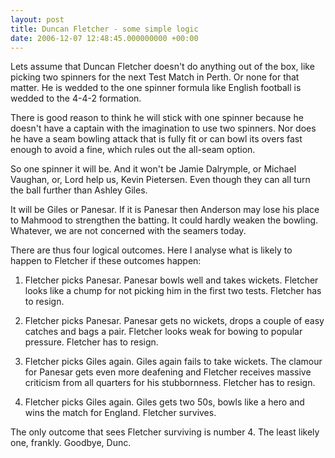 ```yaml
---
layout: post
title: Duncan Fletcher - some simple logic
date: 2006-12-07 12:48:45.000000000 +00:00
---
```

Lets assume that Duncan Fletcher doesn't do anything out of the box, like picking two spinners for the next Test Match in Perth. Or none for that matter. He is wedded to the one spinner formula like English football is wedded to the 4-4-2 formation.

There is good reason to think he will stick with one spinner because he doesn't have a captain with the imagination to use two spinners. Nor does he have a seam bowling attack that is fully fit or can bowl its overs fast enough to avoid a fine, which rules out the all-seam option.

So one spinner it will be. And it won't be Jamie Dalrymple, or Michael Vaughan, or, Lord help us, Kevin Pietersen. Even though they can all turn the ball further than Ashley Giles.

It will be Giles or Panesar. If it is Panesar then Anderson may lose his place to Mahmood to strengthen the batting. It could hardly weaken the bowling. Whatever, we are not concerned with the seamers today.

There are thus four logical outcomes. Here I analyse what is likely to happen to Fletcher if these outcomes happen:

1. Fletcher picks Panesar. Panesar bowls well and takes wickets. Fletcher looks like a chump for not picking him in the first two tests. Fletcher has to resign.

2. Fletcher picks Panesar. Panesar gets no wickets, drops a couple of easy catches and bags a pair. Fletcher looks weak for bowing to popular pressure. Fletcher has to resign.

3. Fletcher picks Giles again. Giles again fails to take wickets. The clamour for Panesar gets even more deafening and Fletcher receives massive criticism from all quarters for his stubbornness. Fletcher has to resign.

4. Fletcher picks Giles again. Giles gets two 50s, bowls like a hero and wins the match for England. Fletcher survives.

The only outcome that sees Fletcher surviving is number 4. The least likely one, frankly. Goodbye, Dunc.
